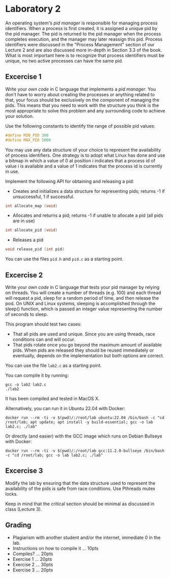 # Laboratory 2

An operating system's *pid manager* is responsible for managing process identifiers. When a process is first created, it is assigned a unique pid by the pid manager. The pid is returned to the pid manager when the process completes execution, and the manager may later reassign this pid. Process identifiers were discussed in the "Process Management" section of our Lecture 2 and are also discussed more in-depth in Section 3.3 of the book. What is most important here is to recognize that process identifiers must be unique, no two active processes can have the same pid. 

## Excercise 1

Write your *own code* in C language that implements a *pid manager*. You don't have to worry about creating the processes or anything related to that, your focus should be exclusively on the component of managing the pids. This means that you need to work with the structure you think is the most appropriate to solve this problem and any surrounding code to achieve your solution.

Use the following constants to identify the range of possible pid values: 
```c
#define MIN_PID 300 
#define MAX_PID 5000
```
You may use any data structure of your choice to represent the availability of process identifiers. One strategy is to adopt what Linux has done and use a bitmap in which a value of 0 at position i indicates that a process id of value i is available and a value of 1 indicates that the process id is currently in use. 

Implement the following API for obtaining and releasing a pid:

- Creates and initializes a data structure for representing pids; returns -1 if unsuccessful, 1 if successful.
```c
int allocate_map (void)
```

- Allocates and returns a pid; returns -1 if unable to allocate a pid (all pids are in use) 
```c
int allocate_pid (void)
```

- Releases a pid 
```c
void release_pid (int pid)
```

You can use the files `pid.h` and `pid.c` as a starting point.


## Excercise 2

Write your *own code* in C language that tests your pid manager by relying on threads. You will create a number of threads (e.g. 100) and each thread will request a pid, sleep for a random period of time, and then release the pod. On UNIX and Linux systems, sleeping is accomplished through the sleep() function, which is passed an integer value representing the number of seconds to sleep.

This program should test two cases:
- That all pids are used and unique. Since you are using threads, race conditions can and will occur.
- That pids rotate once you go beyond the maximum amount of available pids. When pids are released they should be reused immediately or eventually, depends on the implementation but both options are correct.

You can use the file `lab2.c` as a starting point.

You can compile it by running:
```shell
gcc -o lab2 lab2.c
./lab2
```
It has been compiled and tested in MacOS X. 

Alternatively, you can run it in Ubuntu 22.04 with Docker:
```shell
docker run --rm -ti -v $(pwd)/:/root/lab ubuntu:22.04 /bin/bash -c "cd /root/lab; apt update; apt install -y build-essential; gcc -o lab lab2.c; ./lab"
```
Or directly (and easier) with the GCC image which runs on Debian Bullseye with Docker:
```shell
docker run --rm -ti -v $(pwd)/:/root/lab gcc:11.2.0-bullseye /bin/bash -c "cd /root/lab; gcc -o lab lab2.c; ./lab"
```

## Excercise 3

Modify the lab by ensuring that the data structure used to represent the availability of the pids is safe from race conditions. Use Pthreads mutex locks.

Keep in mind that the critical section should be minimal as discussed in class (Lecture 3).

## Grading

- Plagiarism with another student and/or the internet, immediate 0 in the lab.
- Instructions on how to compile it ... 10pts
- Compiles? ... 20pts
- Exercise 1 ... 20pts
- Exercise 2 ... 30pts
- Exercise 3 ... 20pts